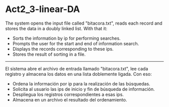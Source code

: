 # Act2_3-linear-DA

The system opens the input file called "bitacora.txt", reads each record and stores the data in a doubly linked list. With that it:
- Sorts the information by ip for performing searches.
- Prompts the user for the start and end of information search.
- Displays the records corresponding to these ips.
- Stores the result of sorting in a file.
  
-----------------------------------------------------------------------------------

El sistema abre el archivo de entrada llamado "bitacora.txt", lee cada registro y almacena los datos en una lista doblemente ligada. Con eso:
- Ordena la información por ip para la realización de las búsquedas.
- Solicita al usuario las ips de inicio y fin de búsqueda de información.
- Despliegua los registros correspondientes a esas ips.
- Almacena en un archivo el resultado del ordenamiento.
